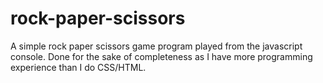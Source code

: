 # rock-paper-scissors
A simple rock paper scissors game program played from the javascript console. Done for the sake of completeness as I have more programming experience than I do CSS/HTML.
